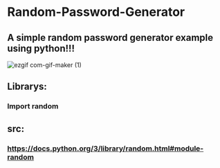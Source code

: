 # Random-Password-Generator
## A simple random password generator example using python!!!

![ezgif com-gif-maker (1)](https://user-images.githubusercontent.com/65880991/97768308-76117800-1af8-11eb-9bf8-3587aff52b3d.gif)

## Librarys:
### Import random

## src:
### https://docs.python.org/3/library/random.html#module-random
